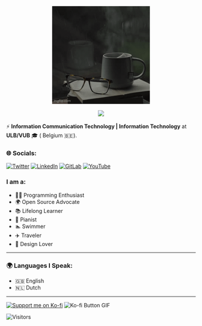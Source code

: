 <div align="center">
  <img src="assets/Welcome.gif" alt="Welcome Animation">
</div>

<p align="center">
  <img src="https://github-readme-stats.vercel.app/api/top-langs/?username=SemilogoDan&layout=compact" />
</p>

⚡ **Information Communication Technology | Information  Technology** at **ULB/VUB** 🎓 ( Belgium 🇧🇪).  

### 🌐 Socials:
[![Twitter](https://img.shields.io/badge/Twitter-1DA1F2?style=for-the-badge&logo=twitter&logoColor=white)](https://x.com/OlusolaDev)
[![LinkedIn](https://img.shields.io/badge/LinkedIn-0077B5?style=for-the-badge&logo=linkedin&logoColor=white)](https://www.linkedin.com/in/semilogo-dan-s-ba86b2206/)
[![GitLab](https://img.shields.io/badge/GitLab-FC6D26?style=for-the-badge&logo=gitlab&logoColor=white)]( https://gitlab.com/semilogoDan)
[![YouTube](https://img.shields.io/badge/YouTube-FF0000?style=for-the-badge&logo=youtube&logoColor=white)](www.youtube.com/@SmartHomeSolution-h1y)



### I am a:
- 🧑‍💻 Programming Enthusiast  
- 🌍 Open Source Advocate  
- 📚 Lifelong Learner  
- 🎹 Pianist  
- 🏊 Swimmer  
- ✈️ Traveler  
- 🎨 Design Lover  
---
### 🌍 Languages I Speak:
- 🇬🇧 English  
- 🇳🇱 Dutch
---
[![Support me on Ko-fi](https://ko-fi.com/img/githubbutton_sm.svg)](https://ko-fi.com/sogonetolusola) ![Ko-fi Button GIF](https://media1.giphy.com/media/v1.Y2lkPTc5MGI3NjExcXplaTZnNzFmcmFkajBsNjBmZDJvMm43NzgxZDJwZGo2ZjZseHV2bSZlcD12MV9pbnRlcm5hbF9naWZfYnlfaWQmY3Q9cw/R6iBifIOyyV3tvmBb9/giphy.gif)

![Visitors](https://visitor-badge.laobi.icu/badge?page_id=yourusername)
